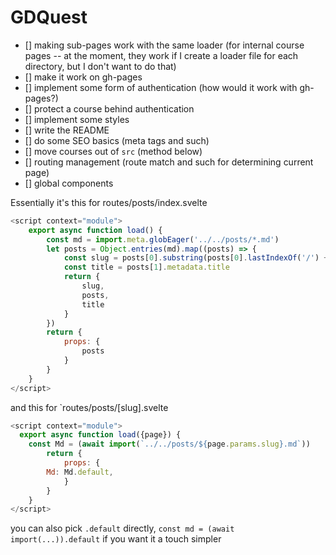 # GDQuest


- [] making sub-pages work with the same loader (for internal course pages -- at the moment, they work if I create a loader file for each directory, but I don't want to do that)
- [] make it work on gh-pages
- [] implement some form of authentication (how would it work with gh-pages?)
- [] protect a course behind authentication
- [] implement some styles
- [] write the README
- [] do some SEO basics (meta tags and such)
- [] move courses out of `src` (method below)
- [] routing management (route match and such for determining current page)
- [] global components


Essentially it's this for routes/posts/index.svelte
```js
<script context="module">
    export async function load() {
        const md = import.meta.globEager('../../posts/*.md')
        let posts = Object.entries(md).map((posts) => {
            const slug = posts[0].substring(posts[0].lastIndexOf('/') + 1).replace('.md', '')
            const title = posts[1].metadata.title
            return {
                slug,
                posts,
                title
            }
        })
        return {
            props: {
                posts
            }
        }
    }
</script>
```

and this for `routes/posts/[slug].svelte

```js
<script context="module"> 
  export async function load({page}) {
    const Md = (await import(`../../posts/${page.params.slug}.md`))
        return {
            props: {
        Md: Md.default,
            }
        }
    }
</script>
```

you can also pick  `.default` directly, `const md = (await import(...)).default` if you want it a touch simpler